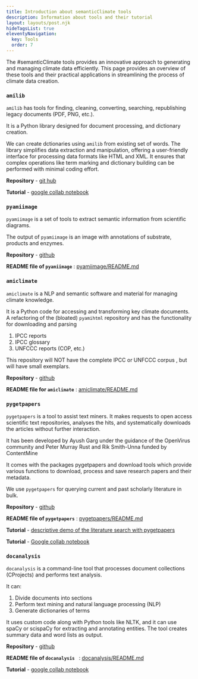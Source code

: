 ```yaml
---
title: Introduction about semanticClimate tools
description: Information about tools and their tutorial
layout: layouts/post.njk
hideTagsList: true
eleventyNavigation:
  key: Tools
  order: 7
---
```


The #semanticClimate tools provides an innovative approach to generating and managing climate data efficiently. This page provides an overview of these tools and their practical applications in streamlining the process of climate data creation.

### ```amilib```

 ```amilib``` has tools for finding, cleaning, converting, searching, republishing legacy documents (PDF, PNG, etc.).

 It is a Python library designed for document processing, and dictionary creation.

 We can create dctionaries using ```amilib``` from existing set of words.
 The library simplifies data extraction and manipulation, offering a user-friendly interface for processing data formats like HTML and XML. It ensures that complex operations like term marking and dictionary building can be performed with minimal coding effort.

 **Repository** - [git hub](https://github.com/petermr/amilib/blob/main/README.md)

 **Tutorial** - [google collab notebook](https://colab.research.google.com/drive/1QNETQ3bZFgOvu2iyZCZ0jM9tjTWuUiPi) 
 
### ```pyamiimage```

```pyamiimage``` is a set of tools to extract semantic information from scientific diagrams.

The output of ```pyamiimage``` is an image with annotations of substrate, products and enzymes. 

**Repository** - [github](https://github.com/petermr/pyamiimage)

**README file of ```pyamiimage```** : [pyamiimage/README.md](https://github.com/petermr/pyamiimage/blob/main/README.md)

### ```amiclimate```

```amiclimate``` is a NLP and semantic software and material for managing climate knowledge.

It is a Python code for accessing and transforming key climate documents. A refactoring of the (bloated) ```pyamihtml``` repository and has the functionality for downloading and parsing

1.  IPCC reports
2.  IPCC glossary
3.  UNFCCC reports (COP, etc.)

This repository will NOT have the complete IPCC or UNFCCC corpus , but will have small exemplars.

**Repository** - [github](https://github.com/petermr/amiclimate)

**README file for ```amiclimate```** : [amiclimate/README.md](https://github.com/petermr/amiclimate/blob/main/README.md)


### ```pygetpapers``` 

```pygetpapers``` is a tool to assist text miners. It makes requests to open access scientific text repositories, analyses the hits, and systematically downloads the articles without further interaction. 

It has been developed by  Ayush Garg under the guidance of the OpenVirus community and Peter Murray Rust and Rik Smith-Unna funded by ContentMine

It comes with the packages pygetpapers and download tools which provide various functions to download, process and save research papers and their metadata.

We use ```pygetpapers``` for querying current and past scholarly literature in bulk.

**Repository** - [github](https://github.com/petermr/pygetpapers)

**README file of ```pygetpapers```** : [pygetpapers/README.md](https://github.com/petermr/pygetpapers/blob/main/README.md)

**Tutorial** - [descriptive demo of the literature search with pygetpapers](https://youtu.be/cOW_NTeqErk)

**Tutorial** - [Google collab notebook](https://colab.research.google.com/drive/1-vM3BKV7NjvFXAdLGuqyNMh4VhPq6uMa?usp=sharing)

### ```docanalysis```

```docanalysis``` is a command-line tool that processes document collections (CProjects) and performs text analysis. 

It can:

1.  Divide documents into sections
2.  Perform text mining and natural language processing (NLP)
3.  Generate dictionaries of terms
   
It uses custom code along with Python tools like NLTK, and it can use spaCy or scispaCy for extracting and annotating entities. The tool creates summary data and word lists as output.

**Repository** - [github](https://github.com/petermr/docanalysis)

**README file of ```docanalysis ```** : [docanalysis/README.md](https://github.com/petermr/docanalysis/blob/main/README.md)

**Tutorial** - [google collab notebook](https://colab.research.google.com/drive/1sT2Die3pV3dLcyHgwZBg3IxS2FJ_8W0-?usp=sharing)
